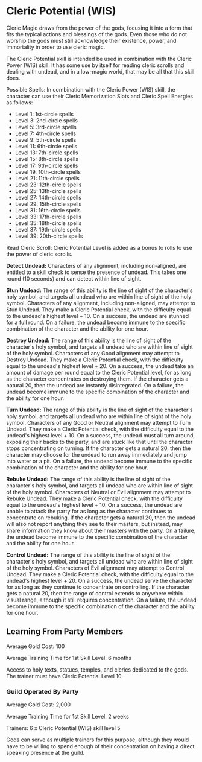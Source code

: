 # Cleric Potential (WIS)

Cleric Magic draws from the power of the gods, focusing it into a form that fits the typical actions and blessings of the gods. Even those who do not worship the gods must still acknowledge their existence, power, and immortality in order to use cleric magic.

The Cleric Potential skill is intended be used in combination with the Cleric Power (WIS) skill. It has some use by itself for reading cleric scrolls and dealing with undead, and in a low-magic world, that may be all that this skill does.

Possible Spells: In combination with the Cleric Power (WIS) skill, the character can use their Cleric Memorization Slots and Cleric Spell Energies as follows:

- Level 1: 1st-circle spells
- Level 3: 2nd-circle spells
- Level 5: 3rd-circle spells
- Level 7: 4th-circle spells
- Level 9: 5th-circle spells
- Level 11: 6th-circle spells
- Level 13: 7th-circle spells
- Level 15: 8th-circle spells
- Level 17: 9th-circle spells
- Level 19: 10th-circle spells
- Level 21: 11th-circle spells
- Level 23: 12th-circle spells
- Level 25: 13th-circle spells
- Level 27: 14th-circle spells
- Level 29: 15th-circle spells
- Level 31: 16th-circle spells
- Level 33: 17th-circle spells
- Level 35: 18th-circle spells
- Level 37: 19th-circle spells
- Level 39: 20th-circle spells

Read Cleric Scroll: Cleric Potential Level is added as a bonus to rolls to use the power of cleric scrolls.

**Detect Undead:** Characters of any alignment, including non-aligned, are entitled to a skill check to sense the presence of undead. This takes one round (10 seconds) and can detect within line of sight.

**Stun Undead:** The range of this ability is the line of sight of the character's holy symbol, and targets all undead who are within line of sight of the holy symbol. Characters of any alignment, including non-aligned, may attempt to Stun Undead. They make a Cleric Potential check, with the difficulty equal to the undead's highest level + 10. On a success, the undead are stunned for a full round. On a failure, the undead become immune to the specific combination of the character and the ability for one hour.

**Destroy Undead:** The range of this ability is the line of sight of the character's holy symbol, and targets all undead who are within line of sight of the holy symbol. Characters of any Good alignment may attempt to Destroy Undead. They make a Cleric Potential check, with the difficulty equal to the undead's highest level + 20. On a success, the undead take an amount of damage per round equal to the Cleric Potential level, for as long as the character concentrates on destroying them. If the character gets a natural 20, then the undead are instantly disintegrated. On a failure, the undead become immune to the specific combination of the character and the ability for one hour.

**Turn Undead:** The range of this ability is the line of sight of the character's holy symbol, and targets all undead who are within line of sight of the holy symbol. Characters of any Good or Neutral alignment may attempt to Turn Undead. They make a Cleric Potential check, with the difficulty equal to the undead's highest level + 10. On a success, the undead must all turn around, exposing their backs to the party, and are stuck like that until the character stops concentrating on turning. If the character gets a natural 20, then the character may choose for the undead to run away immediately and jump into water or a pit. On a failure, the undead become immune to the specific combination of the character and the ability for one hour.

**Rebuke Undead:** The range of this ability is the line of sight of the character's holy symbol, and targets all undead who are within line of sight of the holy symbol. Characters of Neutral or Evil alignment may attempt to Rebuke Undead. They make a Cleric Potential check, with the difficulty equal to the undead's highest level + 10. On a success, the undead are unable to attack the party for as long as the character continues to concentrate on rebuking. If the character gets a natural 20, then the undead will also not report anything they see to their masters, but instead, may share information they know about their masters with the party. On a failure, the undead become immune to the specific combination of the character and the ability for one hour.

**Control Undead:** The range of this ability is the line of sight of the character's holy symbol, and targets all undead who are within line of sight of the holy symbol. Characters of Evil alignment may attempt to Control Undead. They make a Cleric Potential check, with the difficulty equal to the undead's highest level + 20. On a success, the undead serve the character for as long as they continue to concentrate on controlling. If the character gets a natural 20, then the range of control extends to anywhere within visual range, although it still requires concentration. On a failure, the undead become immune to the specific combination of the character and the ability for one hour.

## Learning From Party Members

Average Gold Cost: 100

Average Training Time for 1st Skill Level: 6 months

Access to holy texts, statues, temples, and clerics dedicated to the gods. The trainer must have Cleric Potential Level 10.

### Guild Operated By Party

Average Gold Cost: 2,000

Average Training Time for 1st Skill Level: 2 weeks

Trainers: 6 x Cleric Potential (WIS) skill level 5

Gods can serve as multiple trainers for this purpose, although they would have to be willing to spend enough of their concentration on having a direct speaking presence at the guild.
